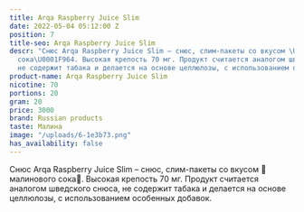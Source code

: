 ```yaml
---
title: Arqa Raspberry Juice Slim
date: 2022-05-04 05:12:00 Z
position: 7
title-seo: Arqa Raspberry Juice Slim
descr: "Снюс Arqa Raspberry Juice Slim – снюс, слим-пакеты со вкусом \U0001F964малинового
  сока\U0001F964. Высокая крепость 70 мг. Продукт считается аналогом шведского снюса,
  не содержит табака и делается на основе целлюлозы, с использованием особенных добавок."
product-name: Arqa Raspberry Juice Slim
nicotine: 70
portions: 20
gram: 20
price: 3000
brand: Russian products
taste: Малина
image: "/uploads/6-1e3b73.png"
has_availability: false
---
```


Снюс Arqa Raspberry Juice Slim – снюс, слим-пакеты со вкусом 🥤малинового сока🥤. Высокая крепость 70 мг. Продукт считается аналогом шведского снюса, не содержит табака и делается на основе целлюлозы, с использованием особенных добавок.